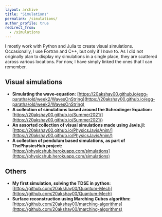 ```yaml
---
layout: archive
title: "Simulations"
permalink: /simulations/
author_profile: true
redirect_from:
  - /simulations
---
```

I mostly work with Python and Julia to create visual simulations. Occasionally, I use Fortran and C++, but only if I *have* to. As I did not originally plan to display my simulations in a single place, they are scattered across various locations. For now, I have simply linked the ones that I can remember.

Visual simulations
-----

* **Simulating the wave-equation:** [https://20akshay00.github.io/egg-paratha/old/week2/WavesOnString](https://20akshay00.github.io/egg-paratha/old/week2/WavesOnString)
* **A collection of simulations based around the Schrodinger Equation:** [https://20akshay00.github.io/Summer2021/](https://20akshay00.github.io/Summer2021/)
* **An assorted collection of visual simulations made using Javis.jl:** [https://20akshay00.github.io/PhysicsJavisAnim/](https://20akshay00.github.io/PhysicsJavisAnim/)
* **A collection of pendulum based simulations, as part of ThePhysicsHub project:** [https://physicshub.herokuapp.com/simulations](https://physicshub.herokuapp.com/simulations)

Others
-----

* **My first simulation, solving the TDSE in python:** [https://github.com/20akshay00/Quantum-Mech](https://github.com/20akshay00/Quantum-Mech)
* **Surface reconstruction using Marching Cubes algorithm:** [https://github.com/20akshay00/marching-algorithms](https://github.com/20akshay00/marching-algorithms)